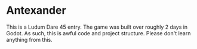 # Antexander
This is a Ludum Dare 45 entry. The game was built over roughly 2 days in Godot. As such, this is awful code and project structure. Please don't learn anything from this.

